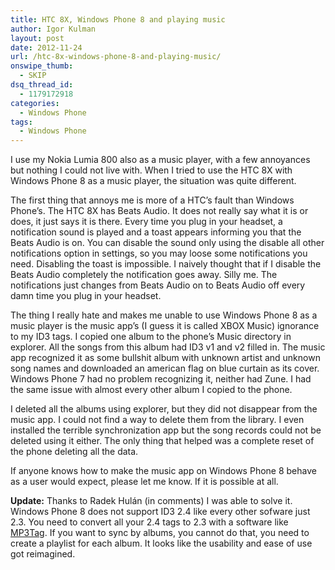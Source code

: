```yaml
---
title: HTC 8X, Windows Phone 8 and playing music
author: Igor Kulman
layout: post
date: 2012-11-24
url: /htc-8x-windows-phone-8-and-playing-music/
onswipe_thumb:
  - SKIP
dsq_thread_id:
  - 1179172918
categories:
  - Windows Phone
tags:
  - Windows Phone
---
```

I use my Nokia Lumia 800 also as a music player, with a few annoyances but nothing I could not live with. When I tried to use the HTC 8X with Windows Phone 8 as a music player, the situation was quite different.

The first thing that annoys me is more of a HTC&#8217;s fault than Windows Phone&#8217;s. The HTC 8X has Beats Audio. It does not really say what it is or does, it just says it is there. Every time you plug in your headset, a notification sound is played and a toast appears informing you that the Beats Audio is on. You can disable the sound only using the disable all other notifications option in settings, so you may loose some notifications you need. Disabling the toast is impossible. I naively thought that if I disable the Beats Audio completely the notification goes away. Silly me. The notifications just changes from Beats Audio on to Beats Audio off every damn time you plug in your headset.

The thing I really hate and makes me unable to use Windows Phone 8 as a music player is the music app&#8217;s (I guess it is called XBOX Music) ignorance to my ID3 tags. I copied one album to the phone&#8217;s Music directory in explorer. All the songs from this album had ID3 v1 and v2 filled in. The music app recognized it as some bullshit album with unknown artist and unknown song names and downloaded an american flag on blue curtain as its cover. Windows Phone 7 had no problem recognizing it, neither had Zune. I had the same issue with almost every other album I copied to the phone.

I deleted all the albums using explorer, but they did not disappear from the music app. I could not find a way to delete them from the library. I even installed the terrible synchronization app but the song records could not be deleted using it either. The only thing that helped was a complete reset of the phone deleting all the data.

If anyone knows how to make the music app on Windows Phone 8 behave as a user would expect, please let me know. If it is possible at all.

**Update:** Thanks to Radek Hulán (in comments) I was able to solve it. Windows Phone 8 does not support ID3 2.4 like every other sofware just 2.3. You need to convert all your 2.4 tags to 2.3 with a software like [MP3Tag][1]. If you want to sync by albums, you cannot do that, you need to create a playlist for each album. It looks like the usability and ease of use got reimagined.

 [1]: http://www.mp3tag.de/en/